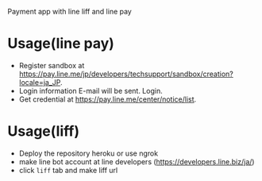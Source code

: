 Payment app with line liff and line pay

# Usage(line pay)
* Register sandbox at https://pay.line.me/jp/developers/techsupport/sandbox/creation?locale=ja_JP.
* Login information E-mail will be sent. Login.
* Get credential at https://pay.line.me/center/notice/list.
# Usage(liff)
* Deploy the repository heroku or use ngrok
* make line bot account at line developers (https://developers.line.biz/ja/)
* click `liff` tab and make liff url
